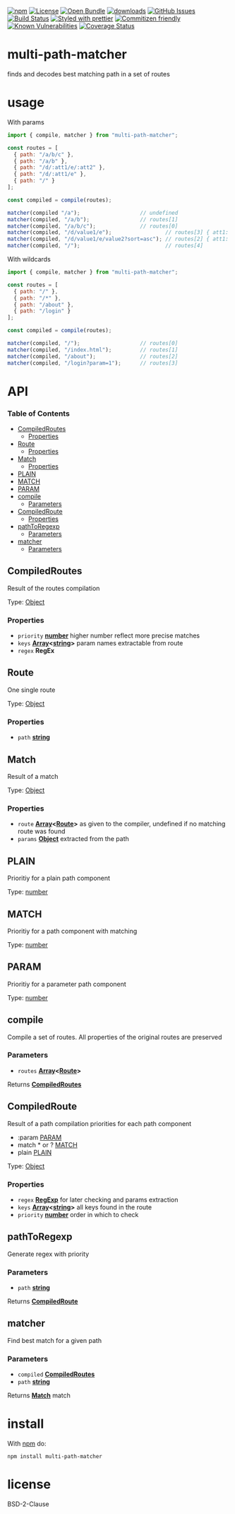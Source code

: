 [![npm](https://img.shields.io/npm/v/multi-path-matcher.svg)](https://www.npmjs.com/package/multi-path-matcher)
[![License](https://img.shields.io/badge/License-BSD%203--Clause-blue.svg)](https://opensource.org/licenses/BSD-3-Clause)
[![Open Bundle](https://bundlejs.com/badge-light.svg)](https://bundlejs.com/?q=multi-path-matcher)
[![downloads](http://img.shields.io/npm/dm/multi-path-matcher.svg?style=flat-square)](https://npmjs.org/package/multi-path-matcher)
[![GitHub Issues](https://img.shields.io/github/issues/arlac77/multi-path-matcher.svg?style=flat-square)](https://github.com/arlac77/multi-path-matcher/issues)
[![Build Status](https://img.shields.io/endpoint.svg?url=https%3A%2F%2Factions-badge.atrox.dev%2Farlac77%2Fmulti-path-matcher%2Fbadge\&style=flat)](https://actions-badge.atrox.dev/arlac77/multi-path-matcher/goto)
[![Styled with prettier](https://img.shields.io/badge/styled_with-prettier-ff69b4.svg)](https://github.com/prettier/prettier)
[![Commitizen friendly](https://img.shields.io/badge/commitizen-friendly-brightgreen.svg)](http://commitizen.github.io/cz-cli/)
[![Known Vulnerabilities](https://snyk.io/test/github/arlac77/multi-path-matcher/badge.svg)](https://snyk.io/test/github/arlac77/multi-path-matcher)
[![Coverage Status](https://coveralls.io/repos/arlac77/multi-path-matcher/badge.svg)](https://coveralls.io/github/arlac77/multi-path-matcher)

# multi-path-matcher

finds and decodes best matching path in a set of routes

# usage

With params

```js
import { compile, matcher } from "multi-path-matcher";

const routes = [
  { path: "/a/b/c" },
  { path: "/a/b" },
  { path: "/d/:att1/e/:att2" },
  { path: "/d/:att1/e" },
  { path: "/" }
];

const compiled = compile(routes);

matcher(compiled "/a");                   // undefined
matcher(compiled, "/a/b");                // routes[1]
matcher(compiled, "/a/b/c");              // routes[0]
matcher(compiled, "/d/value1/e");                 // routes[3] { att1: "value1" }
matcher(compiled, "/d/value1/e/value2?sort=asc"); // routes[2] { att1: "value1", att2: "value2" }
matcher(compiled, "/");                           // routes[4]
```

With wildcards

```js
import { compile, matcher } from "multi-path-matcher";

const routes = [
  { path: "/" },
  { path: "/*" },
  { path: "/about" },
  { path: "/login" }
];

const compiled = compile(routes);

matcher(compiled, "/");                   // routes[0]
matcher(compiled, "/index.html");         // routes[1]
matcher(compiled, "/about");              // routes[2]
matcher(compiled, "/login?param=1");      // routes[3]
```

# API

<!-- Generated by documentation.js. Update this documentation by updating the source code. -->

### Table of Contents

*   [CompiledRoutes](#compiledroutes)
    *   [Properties](#properties)
*   [Route](#route)
    *   [Properties](#properties-1)
*   [Match](#match)
    *   [Properties](#properties-2)
*   [PLAIN](#plain)
*   [MATCH](#match-1)
*   [PARAM](#param)
*   [compile](#compile)
    *   [Parameters](#parameters)
*   [CompiledRoute](#compiledroute)
    *   [Properties](#properties-3)
*   [pathToRegexp](#pathtoregexp)
    *   [Parameters](#parameters-1)
*   [matcher](#matcher)
    *   [Parameters](#parameters-2)

## CompiledRoutes

Result of the routes compilation

Type: [Object](https://developer.mozilla.org/docs/Web/JavaScript/Reference/Global_Objects/Object)

### Properties

*   `priority` **[number](https://developer.mozilla.org/docs/Web/JavaScript/Reference/Global_Objects/Number)** higher number reflect more precise matches
*   `keys` **[Array](https://developer.mozilla.org/docs/Web/JavaScript/Reference/Global_Objects/Array)<[string](https://developer.mozilla.org/docs/Web/JavaScript/Reference/Global_Objects/String)>** param names extractable from route
*   `regex` **RegEx** 

## Route

One single route

Type: [Object](https://developer.mozilla.org/docs/Web/JavaScript/Reference/Global_Objects/Object)

### Properties

*   `path` **[string](https://developer.mozilla.org/docs/Web/JavaScript/Reference/Global_Objects/String)** 

## Match

Result of a match

Type: [Object](https://developer.mozilla.org/docs/Web/JavaScript/Reference/Global_Objects/Object)

### Properties

*   `route` **[Array](https://developer.mozilla.org/docs/Web/JavaScript/Reference/Global_Objects/Array)<[Route](#route)>** as given to the compiler, undefined if no matching route was found
*   `params` **[Object](https://developer.mozilla.org/docs/Web/JavaScript/Reference/Global_Objects/Object)** extracted from the path

## PLAIN

Prioritiy for a plain path component

Type: [number](https://developer.mozilla.org/docs/Web/JavaScript/Reference/Global_Objects/Number)

## MATCH

Prioritiy for a path component with matching

Type: [number](https://developer.mozilla.org/docs/Web/JavaScript/Reference/Global_Objects/Number)

## PARAM

Prioritiy for a parameter path component

Type: [number](https://developer.mozilla.org/docs/Web/JavaScript/Reference/Global_Objects/Number)

## compile

Compile a set of routes.
All properties of the original routes are preserved

### Parameters

*   `routes` **[Array](https://developer.mozilla.org/docs/Web/JavaScript/Reference/Global_Objects/Array)<[Route](#route)>** 

Returns **[CompiledRoutes](#compiledroutes)** 

## CompiledRoute

Result of a path compilation
priorities for each path component

*   :param       [PARAM](#param)
*   match \* or ? [MATCH](#match)
*   plain        [PLAIN](#plain)

Type: [Object](https://developer.mozilla.org/docs/Web/JavaScript/Reference/Global_Objects/Object)

### Properties

*   `regex` **[RegExp](https://developer.mozilla.org/docs/Web/JavaScript/Reference/Global_Objects/RegExp)** for later checking and params extraction
*   `keys` **[Array](https://developer.mozilla.org/docs/Web/JavaScript/Reference/Global_Objects/Array)<[string](https://developer.mozilla.org/docs/Web/JavaScript/Reference/Global_Objects/String)>** all keys found in the route
*   `priority` **[number](https://developer.mozilla.org/docs/Web/JavaScript/Reference/Global_Objects/Number)** order in which to check

## pathToRegexp

Generate regex with priority

### Parameters

*   `path` **[string](https://developer.mozilla.org/docs/Web/JavaScript/Reference/Global_Objects/String)** 

Returns **[CompiledRoute](#compiledroute)** 

## matcher

Find best match for a given path

### Parameters

*   `compiled` **[CompiledRoutes](#compiledroutes)** 
*   `path` **[string](https://developer.mozilla.org/docs/Web/JavaScript/Reference/Global_Objects/String)** 

Returns **[Match](#match)** match

# install

With [npm](http://npmjs.org) do:

```shell
npm install multi-path-matcher
```

# license

BSD-2-Clause
